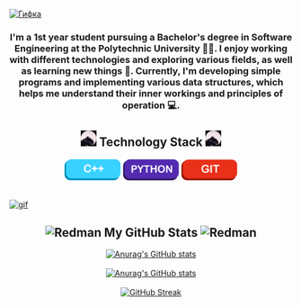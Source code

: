 
<a href="javascript:void(0)"> ![Гифка](/img/header.gif) </a>
<h3 align="center">

I'm a 1st year student pursuing a Bachelor's degree in Software Engineering at the Polytechnic University 👨‍🎓. I enjoy working with different technologies and exploring various fields, as well as learning new things 👾. Currently, I'm developing simple programs and implementing various data structures, which helps me understand their inner workings and principles of operation 💻.

</h3>

<div align="center">
    <h2><img src="./img/pedro.gif" alt="Pedro" width="28"> Technology Stack <img src="./img/pedro.gif" alt="Pedro" width="28"> </h2> 
    <img src="./img/maket1.png" alt="C++" width="100">
    <img src="./img/maket2.png" alt="Python" width="100">
    <img src="./img/maket3.png" alt="Git" width="100">
</div>

<a href="javascript:void(0)"> <br> <img src="./gif/g3.gif" alt="gif" width="1280"> </a>

<div align="center">
    <h2><img src="./img/redMan.gif" alt="Redman" width="32"> My GitHub Stats <img src="./img/redMan.gif" alt="Redman" width="32"></h2>
</div>

<div align="center">
  <a href="https://github.com/DrakoshaDrak/github-readme-stats">
    <picture>
      <source media="(prefers-color-scheme: dark)" srcset="https://github-readme-stats.vercel.app/api?username=DrakoshaDrak&show=reviews&show_icons=true&theme=midnight-purple&include_all_commits=true&bg_color=00000000#gh-dark-mode-only">
      <source media="(prefers-color-scheme: light)" srcset="https://github-readme-stats.vercel.app/api?username=DrakshaDrak&show=reviews&show_icons=true&include_all_commits=true&theme=graywhite&bg_color=00000000#gh-light-mode-only">
      <img src="https://github-readme-stats.vercel.app/api?username=DrakoshaDrak&show=reviews&show_icons=true&theme=default&include_all_commits=true" alt="Anurag's GitHub stats">
    </picture>
  </a>
</div>
&nbsp; &nbsp;
<div align="center">
  <a href="https://github.com/DrakoshaDrak/github-readme-stats">
    <picture>
      <source media="(prefers-color-scheme: dark)" srcset="https://github-readme-stats.vercel.app/api/top-langs/?username=DrakoshaDrak&layout=donut&theme=midnight-purple&bg_color=00000000#gh-dark-mode-only">
      <source media="(prefers-color-scheme: light)" srcset="https://github-readme-stats.vercel.app/api/top-langs/?username=DrakoshaDrak&layout=donut&theme=graywhite&bg_color=00000000#gh-light-mode-only">
      <img src="https://github-readme-stats.vercel.app/api?username=DrakoshaDrak&show=reviews&show_icons=true&theme=default" alt="Anurag's GitHub stats">
    </picture>
  </a>
</div>
&nbsp; &nbsp;
<div align="center">
  <a href="https://git.io/streak-stats">
    <picture>
      <source media="(prefers-color-scheme: dark)" srcset="https://streak-stats.demolab.com?user=DrakoshaDrak&theme=midnight-purple&background=00000000&hide_border=00000000">
      <source media="(prefers-color-scheme: light)" srcset="https://streak-stats.demolab.com?user=DrakoshaDrak&theme=graywhite&background=00000000&hide_border=00000000">
      <img src="https://streak-stats.demolab.com/?username=DrakoshaDrak&theme=default" alt="GitHub Streak">
    </picture>
  </a>
</div>

